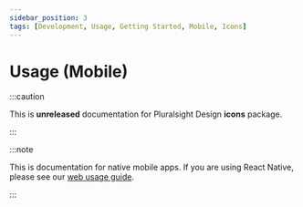 ```yaml
---
sidebar_position: 3
tags: [Development, Usage, Getting Started, Mobile, Icons]
---
```


# Usage (Mobile)

:::caution

This is **unreleased** documentation for Pluralsight Design **icons** package.

:::

:::note

This is documentation for native mobile apps. If you are using React Native, please see our [web usage guide](./usage.md).

:::
